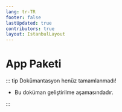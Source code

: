 ```yaml
---
lang: tr-TR
footer: false
lastUpdated: true
contributors: true
layout: IstanbulLayout
---
```


# App Paketi

::: tip Dokümantasyon henüz tamamlanmadı!

- Bu doküman geliştirilme aşamasındadır.

:::